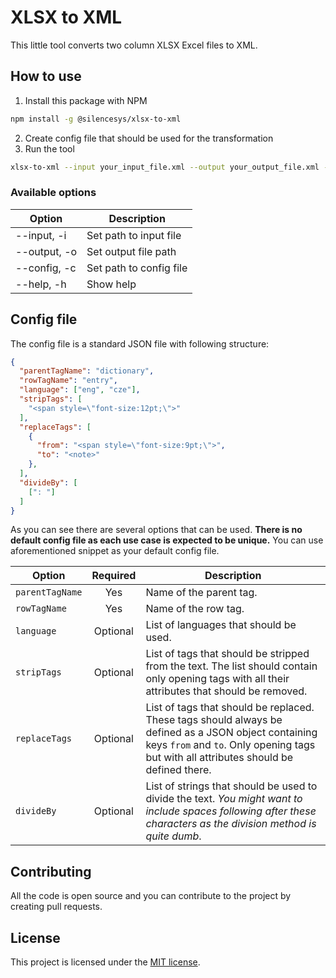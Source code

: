 # XLSX to XML

This little tool converts two column XLSX Excel files to XML.

## How to use

1. Install this package with NPM
```bash
npm install -g @silencesys/xlsx-to-xml
```
2. Create config file that should be used for the transformation
3. Run the tool
```bash
xlsx-to-xml --input your_input_file.xml --output your_output_file.xml --config your_config.json
```

### Available options
| Option | Description |
| ------ | ----------- |
| --input, -i | Set path to input file |
| --output, -o | Set output file path |
| --config, -c | Set path to config file |
| --help, -h | Show help |

## Config file
The config file is a standard JSON file with following structure:
```json
{
  "parentTagName": "dictionary",
  "rowTagName": "entry",
  "language": ["eng", "cze"],
  "stripTags": [
    "<span style=\"font-size:12pt;\">"
  ],
  "replaceTags": [
    {
      "from": "<span style=\"font-size:9pt;\">",
      "to": "<note>"
    },
  ],
  "divideBy": [
    [": "]
  ]
}
```
As you can see there are several options that can be used. **There is no default config file as each use case is expected to be unique.** You can use aforementioned snippet as your default config file.

| Option | Required | Description |
| ------ | :--: | ----------- |
| `parentTagName` | Yes | Name of the parent tag. |
| `rowTagName` | Yes | Name of the row tag. |
| `language` | Optional | List of languages that should be used. |
| `stripTags` | Optional | List of tags that should be stripped from the text. The list should contain only opening tags with all their attributes that should be removed. |
| `replaceTags` | Optional | List of tags that should be replaced. These tags should always be defined as a JSON object containing keys `from` and `to`. Only opening tags but with all attributes should be defined there. |
| `divideBy` | Optional | List of strings that should be used to divide the text. _You might want to include spaces following after these characters as the division method is quite dumb_.  |

## Contributing
All the code is open source and you can contribute to the project by creating pull requests.

## License
This project is licensed under the [MIT license](LICENSE.md).
